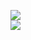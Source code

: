 [![](https://img.shields.io/badge/Made%20With-Github%20Spray-lightgrey.svg?style=for-the-badge&logo=github)](https://github.com/Annihil/github-spray#8848)  
[![](https://i.imgur.com/2DrTn0Z.gif)](https://github.com/Annihil/github-spray)